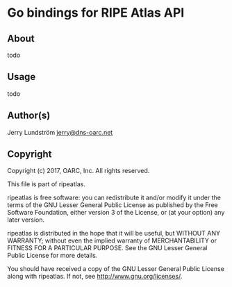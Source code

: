 # Go bindings for RIPE Atlas API

## About

todo

## Usage

todo

## Author(s)

Jerry Lundström <jerry@dns-oarc.net>

## Copyright

Copyright (c) 2017, OARC, Inc.
All rights reserved.

This file is part of ripeatlas.

ripeatlas is free software: you can redistribute it and/or modify
it under the terms of the GNU Lesser General Public License as published by
the Free Software Foundation, either version 3 of the License, or
(at your option) any later version.

ripeatlas is distributed in the hope that it will be useful,
but WITHOUT ANY WARRANTY; without even the implied warranty of
MERCHANTABILITY or FITNESS FOR A PARTICULAR PURPOSE.  See the
GNU Lesser General Public License for more details.

You should have received a copy of the GNU Lesser General Public License
along with ripeatlas.  If not, see <http://www.gnu.org/licenses/>.
